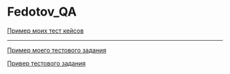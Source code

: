 # Fedotov_QA
[Пример моих тест кейсов](https://docs.google.com/spreadsheets/d/1g8g_mimYhj2iVItnMoJT3BEuLZ8CV6DiqyzVALxZhqY/edit?usp=sharing)

---

[Пример моего тестового задания](https://docs.google.com/spreadsheets/d/179CJuuhobJqaoYwJtynOKC2Sr_nmZRrBtjid3k7JDtg/edit?usp=sharing)


[Привер тестового задания](https://docs.google.com/spreadsheets/d/1Bh-u1DFrgXq8c8foEqxeY5Neo715L-IwA1vNFFZ6C94/edit#gid=0)
